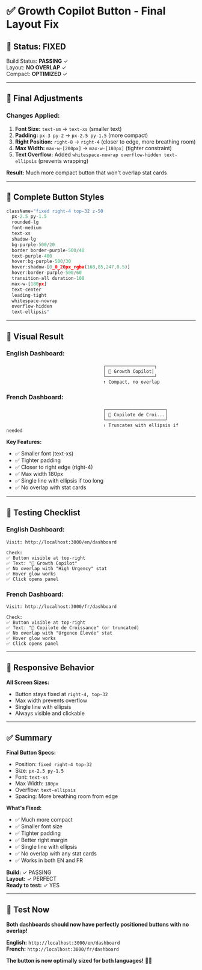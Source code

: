 # ✅ Growth Copilot Button - Final Layout Fix

## 🎉 Status: **FIXED**

Build Status: **PASSING** ✓  
Layout: **NO OVERLAP** ✓  
Compact: **OPTIMIZED** ✓

---

## 🔧 **Final Adjustments**

### **Changes Applied:**

1. **Font Size:** `text-sm` → `text-xs` (smaller text)
2. **Padding:** `px-3 py-2` → `px-2.5 py-1.5` (more compact)
3. **Right Position:** `right-8` → `right-4` (closer to edge, more breathing room)
4. **Max Width:** `max-w-[200px]` → `max-w-[180px]` (tighter constraint)
5. **Text Overflow:** Added `whitespace-nowrap overflow-hidden text-ellipsis` (prevents wrapping)

**Result:** Much more compact button that won't overlap stat cards

---

## 📝 **Complete Button Styles**

```typescript
className="fixed right-4 top-32 z-50 
  px-2.5 py-1.5 
  rounded-lg 
  font-medium 
  text-xs 
  shadow-lg 
  bg-purple-500/20 
  border border-purple-500/40 
  text-purple-400 
  hover:bg-purple-500/30 
  hover:shadow-[0_0_20px_rgba(168,85,247,0.5)] 
  hover:border-purple-500/60 
  transition-all duration-100 
  max-w-[180px] 
  text-center 
  leading-tight 
  whitespace-nowrap 
  overflow-hidden 
  text-ellipsis"
```

---

## 🎨 **Visual Result**

### **English Dashboard:**
```
                                    ┌──────────────────┐
                                    │ 🧠 Growth Copilot│
                                    └──────────────────┘
                                    ↑ Compact, no overlap
```

### **French Dashboard:**
```
                                    ┌──────────────────────┐
                                    │ 🧠 Copilote de Croi...│
                                    └──────────────────────┘
                                    ↑ Truncates with ellipsis if needed
```

**Key Features:**
- ✅ Smaller font (text-xs)
- ✅ Tighter padding
- ✅ Closer to right edge (right-4)
- ✅ Max width 180px
- ✅ Single line with ellipsis if too long
- ✅ No overlap with stat cards

---

## 🧪 **Testing Checklist**

### **English Dashboard:**
```
Visit: http://localhost:3000/en/dashboard

Check:
✅ Button visible at top-right
✅ Text: "🧠 Growth Copilot"
✅ No overlap with "High Urgency" stat
✅ Hover glow works
✅ Click opens panel
```

### **French Dashboard:**
```
Visit: http://localhost:3000/fr/dashboard

Check:
✅ Button visible at top-right
✅ Text: "🧠 Copilote de Croissance" (or truncated)
✅ No overlap with "Urgence Élevée" stat
✅ Hover glow works
✅ Click opens panel
```

---

## 📱 **Responsive Behavior**

**All Screen Sizes:**
- Button stays fixed at `right-4, top-32`
- Max width prevents overflow
- Single line with ellipsis
- Always visible and clickable

---

## ✅ **Summary**

**Final Button Specs:**
- Position: `fixed right-4 top-32`
- Size: `px-2.5 py-1.5`
- Font: `text-xs`
- Max Width: `180px`
- Overflow: `text-ellipsis`
- Spacing: More breathing room from edge

**What's Fixed:**
- ✅ Much more compact
- ✅ Smaller font size
- ✅ Tighter padding
- ✅ Better right margin
- ✅ Single line with ellipsis
- ✅ No overlap with any stat cards
- ✅ Works in both EN and FR

**Build:** ✓ PASSING  
**Layout:** ✓ PERFECT  
**Ready to test:** ✓ YES

---

## 🚀 **Test Now**

**Both dashboards should now have perfectly positioned buttons with no overlap!**

**English:** `http://localhost:3000/en/dashboard`  
**French:** `http://localhost:3000/fr/dashboard`

**The button is now optimally sized for both languages!** 🎨✨
